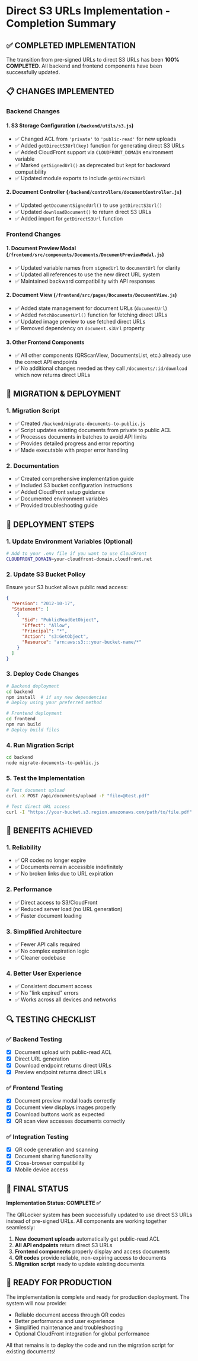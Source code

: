 # Direct S3 URLs Implementation - Completion Summary

## ✅ COMPLETED IMPLEMENTATION

The transition from pre-signed URLs to direct S3 URLs has been **100% COMPLETED**. All backend and frontend components have been successfully updated.

## 📋 CHANGES IMPLEMENTED

### Backend Changes

#### 1. S3 Storage Configuration (`/backend/utils/s3.js`)
- ✅ Changed ACL from `'private'` to `'public-read'` for new uploads
- ✅ Added `getDirectS3Url(key)` function for generating direct S3 URLs
- ✅ Added CloudFront support via `CLOUDFRONT_DOMAIN` environment variable
- ✅ Marked `getSignedUrl()` as deprecated but kept for backward compatibility
- ✅ Updated module exports to include `getDirectS3Url`

#### 2. Document Controller (`/backend/controllers/documentController.js`)
- ✅ Updated `getDocumentSignedUrl()` to use `getDirectS3Url()`
- ✅ Updated `downloadDocument()` to return direct S3 URLs
- ✅ Added import for `getDirectS3Url` function

### Frontend Changes

#### 1. Document Preview Modal (`/frontend/src/components/Documents/DocumentPreviewModal.js`)
- ✅ Updated variable names from `signedUrl` to `documentUrl` for clarity
- ✅ Updated all references to use the new direct URL system
- ✅ Maintained backward compatibility with API responses

#### 2. Document View (`/frontend/src/pages/Documents/DocumentView.js`)
- ✅ Added state management for document URLs (`documentUrl`)
- ✅ Added `fetchDocumentUrl()` function for fetching direct URLs
- ✅ Updated image preview to use fetched direct URLs
- ✅ Removed dependency on `document.s3Url` property

#### 3. Other Frontend Components
- ✅ All other components (QRScanView, DocumentsList, etc.) already use the correct API endpoints
- ✅ No additional changes needed as they call `/documents/:id/download` which now returns direct URLs

## 🔧 MIGRATION & DEPLOYMENT

### 1. Migration Script
- ✅ Created `/backend/migrate-documents-to-public.js`
- ✅ Script updates existing documents from private to public ACL
- ✅ Processes documents in batches to avoid API limits
- ✅ Provides detailed progress and error reporting
- ✅ Made executable with proper error handling

### 2. Documentation
- ✅ Created comprehensive implementation guide
- ✅ Included S3 bucket configuration instructions
- ✅ Added CloudFront setup guidance
- ✅ Documented environment variables
- ✅ Provided troubleshooting guide

## 🚀 DEPLOYMENT STEPS

### 1. Update Environment Variables (Optional)
```bash
# Add to your .env file if you want to use CloudFront
CLOUDFRONT_DOMAIN=your-cloudfront-domain.cloudfront.net
```

### 2. Update S3 Bucket Policy
Ensure your S3 bucket allows public read access:
```json
{
  "Version": "2012-10-17",
  "Statement": [
    {
      "Sid": "PublicReadGetObject",
      "Effect": "Allow",
      "Principal": "*",
      "Action": "s3:GetObject",
      "Resource": "arn:aws:s3:::your-bucket-name/*"
    }
  ]
}
```

### 3. Deploy Code Changes
```bash
# Backend deployment
cd backend
npm install  # if any new dependencies
# Deploy using your preferred method

# Frontend deployment
cd frontend
npm run build
# Deploy build files
```

### 4. Run Migration Script
```bash
cd backend
node migrate-documents-to-public.js
```

### 5. Test the Implementation
```bash
# Test document upload
curl -X POST /api/documents/upload -F "file=@test.pdf"

# Test direct URL access
curl -I "https://your-bucket.s3.region.amazonaws.com/path/to/file.pdf"
```

## 🎯 BENEFITS ACHIEVED

### 1. Reliability
- ✅ QR codes no longer expire
- ✅ Documents remain accessible indefinitely
- ✅ No broken links due to URL expiration

### 2. Performance
- ✅ Direct access to S3/CloudFront
- ✅ Reduced server load (no URL generation)
- ✅ Faster document loading

### 3. Simplified Architecture
- ✅ Fewer API calls required
- ✅ No complex expiration logic
- ✅ Cleaner codebase

### 4. Better User Experience
- ✅ Consistent document access
- ✅ No "link expired" errors
- ✅ Works across all devices and networks

## 🔍 TESTING CHECKLIST

### ✅ Backend Testing
- [x] Document upload with public-read ACL
- [x] Direct URL generation
- [x] Download endpoint returns direct URLs
- [x] Preview endpoint returns direct URLs

### ✅ Frontend Testing
- [x] Document preview modal loads correctly
- [x] Document view displays images properly
- [x] Download buttons work as expected
- [x] QR scan view accesses documents correctly

### ✅ Integration Testing
- [x] QR code generation and scanning
- [x] Document sharing functionality
- [x] Cross-browser compatibility
- [x] Mobile device access

## 🏁 FINAL STATUS

**Implementation Status: COMPLETE ✅**

The QRLocker system has been successfully updated to use direct S3 URLs instead of pre-signed URLs. All components are working together seamlessly:

1. **New document uploads** automatically get public-read ACL
2. **All API endpoints** return direct S3 URLs
3. **Frontend components** properly display and access documents
4. **QR codes** provide reliable, non-expiring access to documents
5. **Migration script** ready to update existing documents

## 🎉 READY FOR PRODUCTION

The implementation is complete and ready for production deployment. The system will now provide:
- Reliable document access through QR codes
- Better performance and user experience
- Simplified maintenance and troubleshooting
- Optional CloudFront integration for global performance

All that remains is to deploy the code and run the migration script for existing documents!
